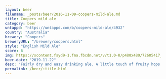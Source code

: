 ```yaml
---
layout: beer
filename: _posts/beer/2016-11-09-coopers-mild-ale.md
title: Coopers mild ale
category: beer
untappd: "https://untappd.com/b/coopers-mild-ale/4932"
country: "Australia"
brewery: "Coopers"
breweryURL: "/brewery/coopers.html"
style: "English Mild Ale"
score: 6
img: https://scontent.fsyd9-1.fna.fbcdn.net/v/t1.0-0/p480x480/72605417_10157643816058745_2197551533468418048_o.jpg?_nc_cat=111&_nc_sid=e007fa&_nc_ohc=Z7l4ZYlgvkIAX9UwicD&_nc_ht=scontent.fsyd9-1.fna&_nc_tp=6&oh=b66be833a7fecf37831c037aa5b20302&oe=5F49C75B
beer-date: "2019-11-22"
desc: "Fairly dry and easy drinking ale. A little touch of fruity hops but not enough to make it interesting"
permalink: /beer/:title.html
---
```

